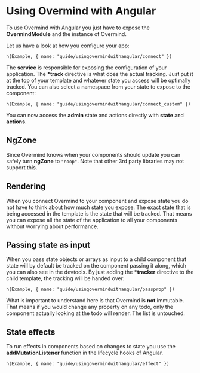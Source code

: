 # Using Overmind with Angular

To use Overmind with Angular you just have to expose the **OvermindModule** and the instance of Overmind.

Let us have a look at how you configure your app:

```marksy
h(Example, { name: "guide/usingovermindwithangular/connect" })
```

The **service** is responsible for exposing the configuration of your application. The **\*track** directive is what does the actual tracking. Just put it at the top of your template and whatever state you access will be optimally tracked. You can also select a namespace from your state to expose to the component:

```marksy
h(Example, { name: "guide/usingovermindwithangular/connect_custom" })
```

You can now access the **admin** state and actions directly with **state** and **actions**.

## NgZone

Since Overmind knows when your components should update you can safely turn **ngZone** to `"noop"`. Note that other 3rd party libraries may not support this.


## Rendering

When you connect Overmind to your component and expose state you do not have to think about how much state you expose. The exact state that is being accessed in the template is the state that will be tracked. That means you can expose all the state of the application to all your components without worrying about performance.

## Passing state as input

When you pass state objects or arrays as input to a child component that state will by default be tracked on the component passing it along, which you can also see in the devtools. By just adding the **\*tracker** directive to the child template, the tracking will be handed over:

```marksy
h(Example, { name: "guide/usingovermindwithangular/passprop" })
```

What is important to understand here is that Overmind is **not** immutable. That means if you would change any property on any todo, only the component actually looking at the todo will render. The list is untouched. 

## State effects

To run effects in components based on changes to state you use the **addMutationListener** function in the lifecycle hooks of Angular.

```marksy
h(Example, { name: "guide/usingovermindwithangular/effect" })
```
